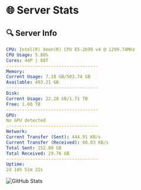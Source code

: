 # 🌐 Server Stats
## 🔍 Server Info
```yaml
CPU: Intel(R) Xeon(R) CPU E5-2699 v4 @ 1299.74MHz
CPU Usage: 5.80%
Cores: 44P | 88T
-----------------------------------
Memory:
Current Usage: 7.18 GB/503.74 GB
Available: 493.21 GB
-----------------------------------
Disk:
Current Usage: 22.28 GB/1.71 TB
Free: 1.60 TB
-----------------------------------
GPU:
No GPU detected
-----------------------------------
Network:
Current Transfer (Sent): 444.91 KB/s
Current Transfer (Received): 60.03 KB/s
Total Sent: 152.80 GB
Total Received: 29.76 GB
-----------------------------------
Uptime:
2d 18h 51m 21s
```
![GitHub Stats](https://img.shields.io/badge/Updated-2025-04-22_12:00:09-blue)
